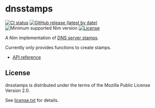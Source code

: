 # dnsstamps

[![CI status](https://github.com/alaviss/dnsstamps/workflows/CI/badge.svg)](https://github.com/alaviss/dnsstamps/actions?query=workflow%3ACI)
[![GitHub release (latest by date)](https://img.shields.io/github/v/release/alaviss/dnsstamps?style=flat)](https://github.com/alaviss/dnsstamps/releases/latest)
![Minimum supported Nim version](https://img.shields.io/badge/nim-1.2.0%2B-informational?style=flat&logo=nim)
[![License](https://img.shields.io/github/license/alaviss/dnsstamps?style=flat)](#license)

A Nim implementation of [DNS server stamps](https://dnscrypt.info/stamps-specifications/).

Currently only provides functions to create stamps.

- [API reference](https://alaviss.github.io/dnsstamps/dnsstamps.html)

## License

dnsstamps is distributed under the terms of the Mozilla Public License Version
2.0.

See [license.txt](license.txt) for details.
